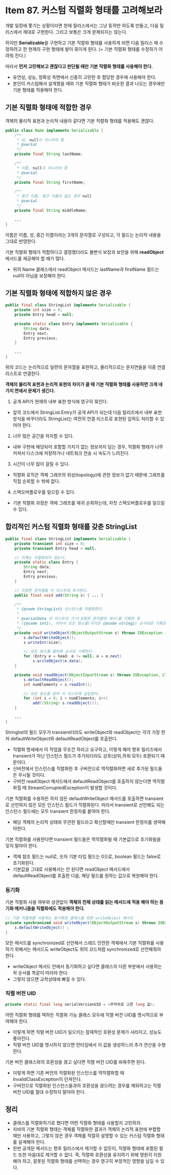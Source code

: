 # Item 87. 커스텀 직렬화 형태를 고려해보라

개발 일정에 쫓기는 상황이라면 현재 릴리스에서는 그냥 동작만 하도록 만들고, 다음 릴리스에서 제대로 구현한다. 그리고 보통은 크게 문제되지는 않는다.

하지만 **Serializable**을 구현하고 기본 직렬화 형태를 사용하게 되면 다음 릴리스 때 수정하려고 한 현재의 구현 형태에 발이 묶이게 된다. (= 기본 직렬화 형태를 수정하기 어려워 진다.)

따라서 **먼저 고민해보고 괜찮다고 판단될 때만 기본 직렬화 형태를 사용해야 한다.**

- 유연성, 성능, 정확성 측면에서 신중히 고민한 후 합당한 경우에 사용해야 한다.
- 본인이 커스텀해서 설계했을 때와 기본 직렬화 형태가 비슷한 결과 나오는 경우에만 기본 형태를 적용해야 한다.

## 기본 직렬화 형태에 적합한 경우

객체의 물리적 표현과 논리적 내용이 같다면 기본 직렬화 형태를 적용해도 괜찮다.

```java
public class Name implements Serializable {
    /**
     * 성, null이 아니어야 함
     * @serial
     */
    private final String lastName;

    /**
     * 이름, null이 아니어야 함
     * @serial
     */
    private final String firstName;

    /**
     * 중간 이름, 중간 이름이 없는 경우 null
     * @serial
     */
    private final String middleName;

    ...
}
```

이름은 이름, 성, 중간 이름이라는 3개의 문자열로 구성되고, 각 필드는 논리적 내용을 그대로 반영한다.

기본 직렬화 형태가 적합하다고 결정했더라도 불변식 보장과 보안을 위해 **readObject** 메서드를 제공해야 할 때가 많다.

- 위의 Name 클래스에서 readObject 메서드는 lastName과 firstName 필드는 null이 아님을 보장해야 한다.


## 기본 직렬화 형태에 적합하지 않은 경우

```java
public final class StringList implements Serializable {
    private int size = 0;
    private Entry head = null;

    private static class Entry implements Serializable {
        String data;
        Entry next;
        Entry previous;
    }

    ...
}
```

위의 코드는 논리적으로 일련의 문자열을 표현하고, 물리적으로는 문자연들을 이중 연결 리스트로 연결한다.

**객체의 물리적 표현과 논리적 표현의 차이가 클 때 기본 직렬화 형태를 사용하면 크게 네 가지 면에서 문제가 생긴다.**

1. 공개 API가 현재의 내부 표현 방식에 영구히 묶인다. 
- 앞의 코드에서 StringList.Entry가 공개 API가 되는데 다음 릴리즈에서 내부 표현 방식을 바꾸더라도 StringList는 여전히 연결 리스트로 표현된 입력도 처리할 수 있어야 한다.

2. 너무 많은 공간을 차지할 수 있다.
- 내부 구현에 해당되어 포함할 가치가 없는 정보까지 담는 경우, 직렬화 형태가 너무 커져서 디스크에 저장하거나 네트워크 전송 시 속도가 느려진다.

3. 시간이 너무 많이 걸릴 수 있다.
- 직렬화 로직은 객체 그래프의 위상(topology)에 관한 정보가 없기 때문에 그래프를 직접 순회할 수 밖에 없다.

4. 스택오버플로우를 일으킬 수 있다.
- 기본 직렬화 과정은 객체 그래프를 재귀 순회하는데, 자칫 스택오버플로우를 일으킬 수 있다.

## 합리적인 커스텀 직렬화 형태를 갖춘 StringList
```java
public final class StringList implements Serializable {
    private transient int size = 0;
    private transient Entry head = null;

    // 이제는 직렬화되지 않는다.
    private static class Entry {
        String data;
        Entry next;
        Entry previous;
    }

    // 지정한 문자열을 이 리스트에 추가한다.
    public final void add(String s) { ... }

    /**
     * {@code StringList} 인스턴스를 직렬화한다.
     *
     * @serialData 이 리스트의 크기(포함된 문자열의 개수)를 기록한 후
     * ({@code int}), 이어서 모든 원소를(각각은 {@code string}) 순서대로 기록한다.
     */
    private void writeObject(ObjectOutputStream s) throws IOException {
        s.defaultWriteObject();
        s.writeInt(size);

        // 모든 원소를 올바른 순서로 기록한다.
        for (Entry e = head; e != null; e = e.next)
            s.writeObject(e.data);
    }

    private void readObject(ObjectInputStream s) throws IOException, ClassNotFoundException {
        s.defaultReadObject();
        int numElements = s.readInt();

        // 모든 원소를 읽어 이 리스트에 삽입한다.
        for (int i = 0; i < numElements; i++)
            add((String) s.readObject());
    }

    ...
}
```

Stringlist의 필드 모두가 transient더라도 writeObject와 readObject는 각각 가장 먼저 defaultWriteObject와 defaultReadObject를 호출한다.
- 직렬화 명세에서 이 작업을 무조건 하라고 요구하고, 이렇게 해야 향후 릴리즈에서 transient가 아닌 인스턴스 필드가 추가되더라도 상호(상위,하위 모두) 호환되기 때문이다.
- 신버전에서 인스턴스를 직렬화한 후 구버전으로 역직렬화하면 새로 추가된 필드들은 무시될 것이다.
- 구버전 readObject 메서드에서 defaultReadObject를 호출하지 않는다면 역직렬화힐 떼  StreamCorruptedException이 발생할 것이다.

기본 직렬화를 수용하든 하지 않든 defaultWriteObject 메서드를 호출하면 transient로 선언하지 않은 모든 인스턴스 필드가 직렬화된다. 따라서 transient로 선언해도 되는 인스턴스 필드에는 모두 transient 한정자를 붙여야 한다.
- 해당 객체의 논리적 상태와 무관한 필드라고­ 확신할때만 transient 한정자를 생략해야한다.

기본 직렬화를 사용한다면 transient 필드들은 역직렬화될 때 기본값으로­ 초기화됨을 잊지 말아야 한다.
- 객체 참조 필드는 null로, 숫자 기본 타입 필드는 0으로, boolean 필드는 false로 초기화된다.
- 기본값을 그대로 사용해서는­ 안 된다면 readObject 메서드에서 defaultReadObject를 호출한 다음, 해당 필드를 원하는 값으로 복원해야 한다.

### 동기화
기본 직렬화 사용 여부와 상관없이 **객체의 전체 상태를 읽는 매서드에 적용­ 해야 하는 동기화 메커니즘을 직렬화에도 적용해야 한다.**

```java
// 기본 직렬화를 사용하는 동기화된 클래스를 위한 writeObject 매서드
private synchronized void writeObject(ObjectOutputStream s) throws IOException {
    s.defaultWriteObject() ;
}
```

모든 메서드를 synchronized로 선언해서 스레드 안전한 객체에서 기본 직렬화를 사용하기 위해서는 메서드도 writeObject도 위의 코드처럼 synchronized로 선언해줘야 한다.
- writeObject 메서드 안에서 동기화하고 싶다면 클래스의 다른 부분에서 사용하는 락 순서를 똑같이 따라야 한다.
- 그렇지 않으면 교착상태에 빠질 수 있다.

### 직렬 버전 UID

```java
private static final long serialVersionUID = <무작위로 고른 long 값>;
```

어떤 직렬화 형태를 택하든 직렬화 가능 클래스 모두에 직렬 버전 UID를 명시적으로 부여해야 한다.
- 이렇게 하면 직렬 버전 UID가 일으키는 잠재적인 호환성 문제가 사라지고, 성능도 좋아진다.
- 직렬 버전 UID를 명시하지 않으면 런타임에서 이 값을 생성하느라 추가 연산을 수행한다.

기본 버전 클래스와의 호환성을 끊고 싶다면 직렬 버전 UID를 바꿔주면 된다.
- 이렇게 하면 기존 버전의 직렬화된 인스턴스를 역직렬화할 때 InvalidClassException이 던져진다.
- 구버전으로 직렬화된 인스턴스들과의 호환성을 끊으려는 경우를 제외하고는 직렬 버전 UID를 절대 수정하지 말아야 한다.

## 정리
- 클래스를 직렬화하기로 했다면 어떤 직렬화 형태를 사용할지 고민하자.
- 자바의 기본 직렬화 형태는 객체를 직렬화한 결과가 객체의 논리적 표현에 부합할 때만 사용하고, 그렇지 않은 경우 객체를 적절히 설명할 수 있는 커스텀 직렬화 형태를 설계해야 한다.
- 한번 공개된 메서드는 향후 릴리스에서 제거할 수 없듯이, 직렬화 형태에 포함된 필드 또한 마음대로 제거할 수 없다. 즉, 직렬화 호환성을 유지하기 위해 영원히 지원해야 하고, 잘못된 직렬화 형태를 선택하는 경우 영구히 부정적인 영향을 남길 수 있다.